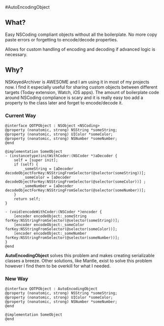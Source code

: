 #AutoEncodingObject

## What?

Easy NSCoding compliant objects without all the boilerplate. No more copy paste errors or forgetting to encode/decode properties.

Allows for custom handling of encoding and decoding if advanced logic is necessary.

## Why?

NSKeyedArchiver is AWESOME and I am using it in most of my projects now. I find it especially useful for sharing custom objects between different targets (Today extension, Watch, iOS apps). The amount of boilerplate code around NSCoding compliance is scary and it is really easy too add a property to the class later and forget to encode/decode it. 


### Current Way
```objc
@interface QOTPObject : NSObject <NSCoding>
@property (nonatomic, strong) NSString *someString;
@property (nonatomic, strong) UIColor *someColor;
@property (nonatomic, strong) NSNumber *someNumber;
@end

@implementation SomeObject
- (instancetype)initWithCoder:(NSCoder *)aDecoder {
    self = [super init];
    if (self) {
        _someString = [aDecoder decodeObjectForKey:NSStringFromSelector(@selector(someString))];
        _someColor = [aDecoder decodeObjectForKey:NSStringFromSelector(@selector(someColor))] ;
        _someNumber = [aDecoder decodeObjectForKey:NSStringFromSelector(@selector(someNumber))];
    }
    return self;
}

- (void)encodeWithCoder:(NSCoder *)encoder {
    [encoder encodeObject:_someString forKey:NSStringFromSelector(@selector(someString))];
    [encoder encodeObject:_someColor forKey:NSStringFromSelector(@selector(someColor))];
    [encoder encodeObject:_someNumber forKey:NSStringFromSelector(@selector(someNumber))];
}
@end
```

<b>AutoEncodingObject</b> solves this problem and makes creating serializable classes a breeze. Other solutions, like Mantle, exist to solve this problem however I find them to be overkill for what I needed.

### New Way
```objc
@interface QOTPObject : AutoEncodingObject
@property (nonatomic, strong) NSString *someString;
@property (nonatomic, strong) UIColor *someColor;
@property (nonatomic, strong) NSNumber *someNumber;
@end

@implementation SomeObject
@end
```
